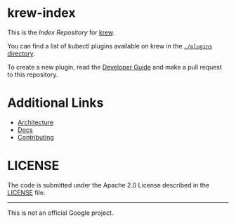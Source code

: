 # krew-index

This is the *Index Repository* for [krew](https://github.com/GoogleContainerTools/krew).

You can find a list of kubectl plugins available on krew in the [`./plugins` directory](./plugins).

To create a new plugin, read the
[Developer Guide](https://github.com/GoogleContainerTools/krew/blob/master/docs/DEVELOPER_GUIDE.md)
and make a pull request to this repository.

# Additional Links

- [Architecture](https://github.com/GoogleContainerTools/krew/blob/master/docs/KREW_ARCHITECTURE.md)
- [Docs](https://github.com/GoogleContainerTools/krew/blob/master/docs/)
- [Contributing](./CONTRIBUTING.md)  

# LICENSE

The code is submitted under the Apache 2.0 License described in the
[LICENSE](./LICENSE) file.

----

This is not an official Google project.
